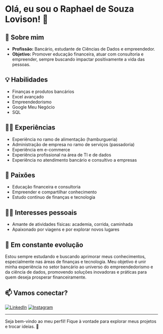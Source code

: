 # Olá, eu sou o Raphael de Souza Lovison! 👋


## 🏦 Sobre mim

- **Profissão:** Bancário, estudante de Ciências de Dados e empreendedor.
- **Objetivo:** Promover educação financeira, atuar com consultoria e empreender, sempre buscando impactar positivamente a vida das pessoas.

## 💡 Habilidades

- Finanças e produtos bancários
- Excel avançado
- Empreendedorismo
- Google Meu Negócio
- SQL

## 🧑‍💼 Experiências

- Experiência no ramo de alimentação (hamburgueria)
- Administração de empresa no ramo de serviços (passadoria)
- Experiência em e-commerce
- Experiência profissional na área de TI e de dados
- Experiência no atendimento bancário e consultivo a empresas

## 🚀 Paixões

- Educação financeira e consultoria
- Empreender e compartilhar conhecimento
- Estudo contínuo de finanças e tecnologia

## 🏃‍♂️ Interesses pessoais

- Amante de atividades físicas: academia, corrida, caminhada
- Apaixonado por viagens e por explorar novos lugares

## 🌱 Em constante evolução

Estou sempre estudando e buscando aprimorar meus conhecimentos, especialmente nas áreas de finanças e tecnologia. Meu objetivo é unir minha experiência no setor bancário ao universo do empreendedorismo e da ciência de dados, promovendo soluções inovadoras e práticas para quem deseja prosperar financeiramente.

## 📫 Vamos conectar?

[![LinkedIn](https://img.shields.io/badge/-LinkedIn-blue?style=flat-square&logo=linkedin&logoColor=white&link=https://br.linkedin.com/in/raphaelsouzalovison)](https://br.linkedin.com/in/raphaelsouzalovison)
[![Instagram](https://img.shields.io/badge/-Instagram-E4405F?style=flat-square&logo=instagram&logoColor=white&link=https://www.instagram.com/raphaellovison)](https://www.instagram.com/raphaellovison)

---

Seja bem-vindo ao meu perfil! Fique à vontade para explorar meus projetos e trocar ideias. 🚀

